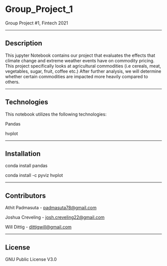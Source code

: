 # Group_Project_1
Group Project #1, Fintech 2021


---

## Description

This jupyter Notebook contains our project that evaluates the effects that climate change and extreme weather events have on commodity pricing.  This project specifically looks at agricultural commodities (i.e cereals, meat, vegetables, sugar, fruit, coffee etc.)   After further analysis, we will determine whether certain commodities are impacted more heavily compared to others.

---

## Technologies

This notebook utilizes the following technologies:

Pandas

hvplot



---

## Installation

conda install pandas

conda install -c pyviz hvplot

  
---

## Contributors

Athit Padmasuta - padmasuta78@gmail.com

Joshua Creveling - josh.creveling22@gmail.com

Will Dittig - dittigwill@gmail.com

---

## License

GNU Public License V3.0